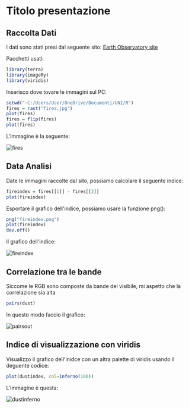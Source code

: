 # Titolo presentazione 
## Raccolta Dati

I dati sono stati presi dal seguente sito:  [Earth Observatory site](https://earthobservatory.nasa.gov/)

Pacchetti usati:
``` r
library(terra)
library(imageRy)
library(viridis)
```

Inserisco dove tovare le immagini sul PC:
``` r
setwd("~C:/Users/User/OneDrive/Documenti/UNI/R")
fires = rast("fires.jpg")
plot(fires)
fires = flip(fires)
plot(fires)
```

L'immagine è la seguente:

![fires](https://github.com/user-attachments/assets/e0f07ba3-8883-4b8b-b9e8-8e1a2049f296)

## Data Analisi

Date le immagini raccolte dal sito, possiamo calcolare il seguente indice: 
``` r
fireindex = fires[[1]] - fires[[2]]
plot(fireindex)
```

Esportare il grafico dell'indice, possiamo usare la funzione png():
``` r
png("fireindex.png")
plot(fireindex)
dev.off()
```

Il grafico dell'indice:

![fireindex](https://github.com/user-attachments/assets/0690737f-e49b-4b94-9178-29ad76804765)

## Correlazione tra le bande

Siccome le RGB sono composte da bande del visibile, mi aspetto che la correlazione sia alta
``` r
pairs(dust)
```
In questo modo faccio il grafico:

![pairsout](https://github.com/user-attachments/assets/c16c84dd-dc4f-42f9-be48-75a9d3b17a4e)

## Indice di visualizzazione con viridis
Visualizzo il grafico dell'inidce con un altra palette di viridis usando il deguente codice:
``` r
plot(dustindex, col=inferno(100))
```

L'immagine è questa:

![dustinferno](https://github.com/user-attachments/assets/f871cc40-afb8-4d0b-9ce0-b3d6bcb7ace0)
